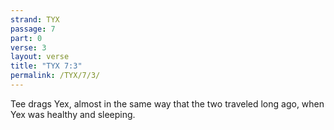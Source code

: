 ```yaml
---
strand: TYX
passage: 7
part: 0
verse: 3
layout: verse
title: "TYX 7:3"
permalink: /TYX/7/3/
---
```

Tee drags Yex, almost in the same way that the two traveled long ago, when Yex was healthy and sleeping.
